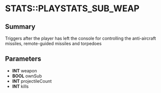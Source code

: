 # STATS::PLAYSTATS_SUB_WEAP

## Summary
Triggers after the player has left the console for controlling the anti-aircraft missiles, remote-guided missiles and torpedoes

## Parameters
* **INT** weapon
* **BOOL** ownSub
* **INT** projectileCount
* **INT** kills